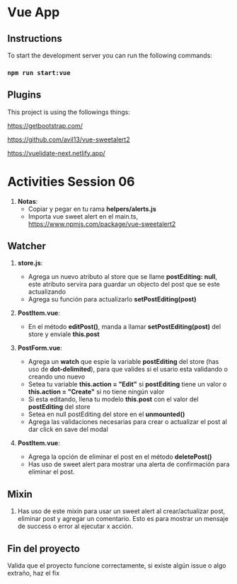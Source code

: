 # Vue App

## Instructions

To start the development server you can run the following commands:

### `npm run start:vue`

## Plugins

This project is using the followings things:

https://getbootstrap.com/

https://github.com/avil13/vue-sweetalert2

https://vuelidate-next.netlify.app/

# Activities Session 06

1. **Notas**: 
    - Copiar y pegar en tu rama  **helpers/alerts.js**
    - Importa vue sweet alert en el main.ts, https://www.npmjs.com/package/vue-sweetalert2
  
## Watcher

1. **store.js**:
     - Agrega un nuevo atributo al store que se llame **postEditing: null**, este atributo servira para guardar un objecto del post que se este actualizando
     - Agrega su función para actualizarlo **setPostEditing(post)**
  
2. **PostItem.vue**:
     - En el método **editPost()**, manda a llamar **setPostEditing(post)** del store y enviale **this.post**
  
3. **PostForm.vue**:
     -  Agrega un **watch** que espie la variable **postEditing** del store (has uso de **dot-delimited**), para que valides si el usario esta validando o creando uno nuevo
     -  Setea tu variable **this.action = "Edit"** si **postEditing** tiene un valor o **this.action = "Create"** si no tiene ningún valor
     -  Si esta editando, llena tu modelo **this.post** con el valor del **postEditing** del store
     -  Setea en null postEditing del store en el **unmounted()**
     -  Agrega las validaciones necesarias para crear o actualizar el post al dar click en save del modal
  
3. **PostItem.vue**:
     -  Agrega la opción de eliminar el post en el método **deletePost()**
     -  Has uso de sweet alert para mostrar una alerta de confirmación para eliminar el post.
       
## Mixin

1. Has uso de este mixin para usar un sweet alert al crear/actualizar post, eliminar post y agregar un comentario. Esto es para mostrar un mensaje de success o error al ejecutar x acción.


## Fin del proyecto

Valida que el proyecto funcione correctamente, si existe algún issue o algo extraño, haz el fix



